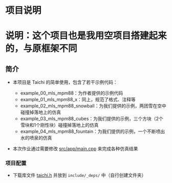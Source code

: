 # 项目说明

# 说明：这个项目也是我用空项目搭建起来的，与原框架不同

## 简介

- 本项目是 Taichi 的简单使用，包含了若干示例代码： 
  - example_00_mls_mpm88：为作者提供的示例代码
  - example_01_mls_mpm88_x：同上，规范了格式、注释等
  - example_02_mls_mpm88_snowball：为我们提供的示例，两团雪在空中碰撞掉落地上的仿真
  - example_03_mls_mpm88_cubes：为我们提供的示例，三个方块（2个雪块和1个刚性块）碰撞掉落地上的仿真
  - example_04_mls_mpm88_fountain：为我们提供的示例，一个不断喷出水的喷泉的仿真

- 本次作业通过需要修改 [src/app/main.cpp](src/app/main.cpp) 来完成各种仿真结果

### 项目配置

- 下载库文件 [taichi.h](https://cdn.jsdelivr.net/gh/Ubpa/USTC_CG_Data@master/Homeworks/07_SimulationTaichi/mls_mpm88/taichi.h) 并放到 `include/_deps/` 中（自行创建文件夹）

